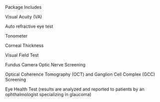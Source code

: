 Package Includes

Visual Acuity (VA)

Auto refractive eye test

Tonometer

Corneal Thickness

Visual Field Test

Fundus Camera Optic Nerve Screening

Optical Coherence Tomography (OCT) and Ganglion Cell Complex (GCC)
Screening

Eye Health Test (results are analyzed and reported to patients by an
ophthalmologist specializing in glaucoma)
